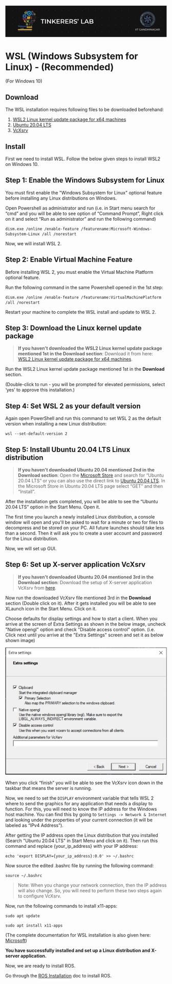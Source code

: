 ![image](../images/TL_Header.png)

# **WSL (Windows Subsystem for Linux) - (Recommended)**
(For Windows 10)

## **Download**
The WSL installation requires following files to be downloaded beforehand: <br>
1. [WSL2 Linux kernel update package for x64 machines](https://wslstorestorage.blob.core.windows.net/wslblob/wsl_update_x64.msi)
2. [Ubuntu 20.04 LTS](https://www.microsoft.com/en-in/p/ubuntu-2004-lts/9n6svws3rx71?rtc=1#activetab=pivot:overviewtab)
3. [VcXsrv](https://sourceforge.net/projects/vcxsrv/)

## **Install**

First we need to install WSL. Follow the below given steps to install WSL2 on Windows 10.

## **Step 1: Enable the Windows Subsystem for Linux**

You must first enable the "Windows Subsystem for Linux" optional feature before installing any Linux distributions on Windows.

Open Powershell as administrator and run (i.e. in Start menu search for “cmd” and you will be able to see option of “Command Prompt”, Right click on it and select “Run as administrator” and run the following command)

```
dism.exe /online /enable-feature /featurename:Microsoft-Windows-Subsystem-Linux /all /norestart
```

Now, we will install WSL 2.

## **Step 2: Enable Virtual Machine Feature**

Before installing WSL 2, you must enable the Virtual Machine Platform optional feature.

Run the following command in the same Powershell opened in the 1st step:

```
dism.exe /online /enable-feature /featurename:VirtualMachinePlatform /all /norestart
```

Restart your machine to complete the WSL install and update to WSL 2.

## **Step 3: Download the Linux kernel update package**

> **If you haven't downloaded the WSL2 Linux kernel update package mentioned 1st in the Download section**: Download it from here: [WSL2 Linux kernel update package for x64 machines](https://wslstorestorage.blob.core.windows.net/wslblob/wsl_update_x64.msi).

Run the WSL2 Linux kernel update package mentioned 1st in the **Download** section. 

(Double-click to run - you will be prompted for elevated permissions, select ‘yes’ to approve this installation.)

## **Step 4: Set WSL 2 as your default version**

Again open PowerShell and run this command to set WSL 2 as the default version when installing a new Linux distribution:

```
wsl --set-default-version 2
```

## **Step 5: Install Ubuntu 20.04 LTS Linux distribution**

> **If you haven't downloaded Ubuntu 20.04 mentioned 2nd in the Download section**: Open the [Microsoft Store](https://aka.ms/wslstore) and search for “Ubuntu 20.04 LTS” or you can also use the direct link to [Ubuntu 20.04 LTS](https://www.microsoft.com/en-in/p/ubuntu-2004-lts/9n6svws3rx71?rtc=1#activetab=pivot:overviewtab). In the Microsoft Store in Ubuntu 20.04 LTS page select “GET” and then “Install”.

After the installation gets completed, you will be able to see the “Ubuntu 20.04 LTS” option in the Start Menu. Open it.

The first time you launch a newly installed Linux distribution, a console window will open and you'll be asked to wait for a minute or two for files to decompress and be stored on your PC. All future launches should take less than a second. Then it will ask you to create a user account and password for the Linux distribution.

Now, we will set up GUI.

## **Step 6: Set up X-server application VcXsrv**

> **If you haven't downloaded Ubuntu 20.04 mentioned 3rd in the Download section**: Download the setup of X-server application VcXsrv from [here](https://sourceforge.net/projects/vcxsrv/).

Now run the downloaded VcXsrv file mentioned 3rd in the **Download** section (Double click on it). After it gets installed you will be able to see XLaunch icon in the Start Menu. Click on it. 

Choose defaults for display settings and how to start a client. When you arrive at the screen of Extra Settings as shown in the below image, uncheck "Native opengl" option and check "Disable access control" option. (i.e. Click next until you arrive at the "Extra Settings" screen and set it as below shown image)

![image](../images/XLaunch_setup.PNG)

When you click “finish” you will be able to see the VcXsrv icon down in the taskbar that means the server is running.

Now, we need to set the `DISPLAY` environment variable that tells WSL 2 where to send the graphics for any application that needs a display to function. For this, you will need to know the IP address for the Windows host machine. You can find this by going to `Settings -> Network & Internet` and looking under the properties of your current connection (it will be labeled as “IPv4 Address”). 

After getting the IP address open the Linux distribution that you installed (Search "Ubuntu 20.04 LTS" in Start Menu and click on it). Then run this command and replace {your_ip_address} with your IP address:

```
echo 'export DISPLAY={your_ip_address}:0.0' >> ~/.bashrc
```

Now source the edited .bashrc file by running the following command:

```
source ~/.bashrc
```

> Note: When you change your network connection, then the IP address will also change. So, you will need to perform these two steps again to configure VcXsrv.

Now, run the following commands to install x11-apps:

```
sudo apt update
``` 
```
sudo apt install x11-apps
```

(The complete documentation for WSL installation is also given here: [Microsoft](https://docs.microsoft.com/en-us/windows/wsl/install-win10))

**You have successfully installed and set up a Linux distribution and X-server application.**

Now, we are ready to install ROS.

Go through the [ROS Installation](ROS.md) doc to install ROS.